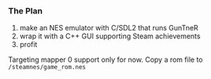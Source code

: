 ### The Plan
1. make an NES emulator with C/SDL2 that runs GunTneR
2. wrap it with a C++ GUI supporting Steam achievements
3. profit

Targeting mapper 0 support only for now. 
Copy a rom file to `/steamnes/game_rom.nes`
